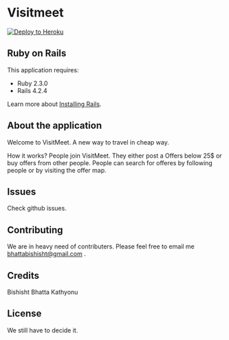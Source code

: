 Visitmeet
================

[![Deploy to Heroku](https://www.herokucdn.com/deploy/button.png)](https://heroku.com/deploy)

Ruby on Rails
-------------

This application requires:

- Ruby 2.3.0
- Rails 4.2.4

Learn more about [Installing Rails](http://railsapps.github.io/installing-rails.html).


About the application
---------------
Welcome to VisitMeet. A new way to travel in cheap way.

How it works?
People join VisitMeet.
They either post a Offers below 25$ or buy offers from other people.
People can search for offeres by following people or by visiting the offer map.



Issues
-------------
Check github issues.

Contributing
------------
We are in heavy need of contributers. Please feel free to email me bhattabishisht@gmail.com .

Credits
-------
Bishisht Bhatta
Kathyonu

License
-------
We still have to decide it.
